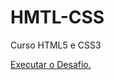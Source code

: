 # HMTL-CSS
 Curso HTML5 e CSS3

<a href="https://brendavitoria22.github.io/HMTL-CSS/Desafio/index.html"> Executar o Desafio.</a>
